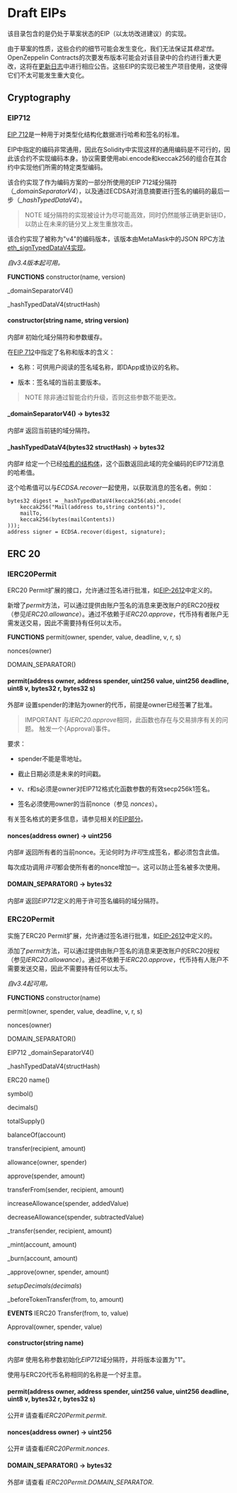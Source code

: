 # Draft EIPs
该目录包含的是仍处于草案状态的EIP（以太坊改进建议）的实现。

由于草案的性质，这些合约的细节可能会发生变化，我们无法保证其*稳定性*。OpenZeppelin Contracts的次要发布版本可能会对该目录中的合约进行重大更改，这将在[更新日志](https://github.com/OpenZeppelin/openzeppelin-contracts/blob/master/CHANGELOG.md)中进行相应公告。这些EIP的实现已被生产项目使用，这使得它们不太可能发生重大变化。

## Cryptography

### EIP712
[EIP 712](https://eips.ethereum.org/EIPS/eip-712)是一种用于对类型化结构化数据进行哈希和签名的标准。

EIP中指定的编码非常通用，因此在Solidity中实现这样的通用编码是不可行的，因此该合约不实现编码本身。协议需要使用abi.encode和keccak256的组合在其合约中实现他们所需的特定类型编码。

该合约实现了作为编码方案的一部分所使用的EIP 712域分隔符（*_domainSeparatorV4*），以及通过ECDSA对消息摘要进行签名的编码的最后一步（*_hashTypedDataV4*）。

> NOTE
域分隔符的实现被设计为尽可能高效，同时仍然能够正确更新链ID，以防止在未来的链分叉上发生重放攻击。

该合约实现了被称为"v4"的编码版本，该版本由MetaMask中的JSON RPC方法[eth_signTypedDataV4实现](https://docs.metamask.io/guide/signing-data.html)。

*自v3.4版本起可用。*

**FUNCTIONS**
constructor(name, version)

_domainSeparatorV4()

_hashTypedDataV4(structHash)

#### constructor(string name, string version)
内部#
初始化域分隔符和参数缓存。

在[EIP 712](https://eips.ethereum.org/EIPS/eip-712#definition-of-domainseparator)中指定了名称和版本的含义：

* 名称：可供用户阅读的签名域名称，即DApp或协议的名称。

* 版本：签名域的当前主要版本。

> NOTE
除非通过智能合约升级，否则这些参数不能更改。

#### _domainSeparatorV4() → bytes32
内部#
返回当前链的域分隔符。

#### _hashTypedDataV4(bytes32 structHash) → bytes32
内部#
给定一个已经[哈希的结构体](https://eips.ethereum.org/EIPS/eip-712#definition-of-hashstruct)，这个函数返回此域的完全编码的EIP712消息的哈希值。

这个哈希值可以与*ECDSA.recover*一起使用，以获取消息的签名者。例如：
```
bytes32 digest = _hashTypedDataV4(keccak256(abi.encode(
    keccak256("Mail(address to,string contents)"),
    mailTo,
    keccak256(bytes(mailContents))
)));
address signer = ECDSA.recover(digest, signature);
```

## ERC 20

### IERC20Permit
ERC20 Permit扩展的接口，允许通过签名进行批准，如[EIP-2612](https://eips.ethereum.org/EIPS/eip-2612)中定义的。

新增了*permit*方法，可以通过提供由账户签名的消息来更改账户的ERC20授权（参见*IERC20.allowance*）。通过不依赖于*IERC20.approve*，代币持有者账户无需发送交易，因此不需要持有任何以太币。

**FUNCTIONS**
permit(owner, spender, value, deadline, v, r, s)

nonces(owner)

DOMAIN_SEPARATOR()

#### permit(address owner, address spender, uint256 value, uint256 deadline, uint8 v, bytes32 r, bytes32 s)
外部#
设置spender的津贴为owner的代币，前提是owner已经签署了批准。

> IMPORTANT
与*IERC20.approve*相同，此函数也存在与交易排序有关的问题。
触发一个{Approval}事件。

要求：
* spender不能是零地址。

* 截止日期必须是未来的时间戳。

* v、r和s必须是owner对EIP712格式化函数参数的有效secp256k1签名。

* 签名必须使用owner的当前nonce（参见 *nonces*）。

有关签名格式的更多信息，请参见相关的[EIP部分](https://eips.ethereum.org/EIPS/eip-2612#specification)。

#### nonces(address owner) → uint256
内部#
返回所有者的当前nonce。无论何时为*许可*生成签名，都必须包含此值。

每次成功调用*许可*都会使所有者的nonce增加一。这可以防止签名被多次使用。

#### DOMAIN_SEPARATOR() → bytes32
内部#
返回*EIP712*定义的用于许可签名编码的域分隔符。

### ERC20Permit
实施了ERC20 Permit扩展，允许通过签名进行批准，如[EIP-2612](https://eips.ethereum.org/EIPS/eip-2612)中定义的。

添加了*permit*方法，可以通过提供由账户签名的消息来更改账户的ERC20授权（参见*IERC20.allowance*）。通过不依赖于*IERC20.approve*，代币持有人账户不需要发送交易，因此不需要持有任何以太币。

*自v3.4起可用。*

**FUNCTIONS**
constructor(name)

permit(owner, spender, value, deadline, v, r, s)

nonces(owner)

DOMAIN_SEPARATOR()

EIP712
_domainSeparatorV4()

_hashTypedDataV4(structHash)

ERC20
name()

symbol()

decimals()

totalSupply()

balanceOf(account)

transfer(recipient, amount)

allowance(owner, spender)

approve(spender, amount)

transferFrom(sender, recipient, amount)

increaseAllowance(spender, addedValue)

decreaseAllowance(spender, subtractedValue)

_transfer(sender, recipient, amount)

_mint(account, amount)

_burn(account, amount)

_approve(owner, spender, amount)

_setupDecimals(decimals_)

_beforeTokenTransfer(from, to, amount)

**EVENTS**
IERC20
Transfer(from, to, value)

Approval(owner, spender, value)

#### constructor(string name)
内部#
使用名称参数初始化*EIP712*域分隔符，并将版本设置为"1"。

使用与ERC20代币名称相同的名称是一个好主意。

#### permit(address owner, address spender, uint256 value, uint256 deadline, uint8 v, bytes32 r, bytes32 s)
公开#
请查看*IERC20Permit.permit*.

#### nonces(address owner) → uint256
公开#
请查看*IERC20Permit.nonces*.

#### DOMAIN_SEPARATOR() → bytes32
外部#
请查看 *IERC20Permit.DOMAIN_SEPARATOR*.